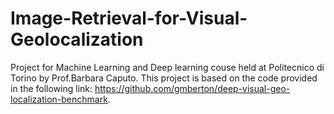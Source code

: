 # Image-Retrieval-for-Visual-Geolocalization
Project for Machine Learning and Deep learning couse held at Politecnico di Torino by Prof.Barbara Caputo.
This project is based on the code provided in the following link: https://github.com/gmberton/deep-visual-geo-localization-benchmark.
